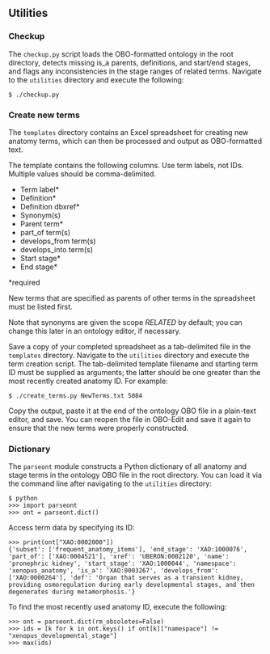 ## Utilities

### Checkup

The `checkup.py` script loads the OBO-formatted ontology in the root directory, detects missing is_a parents, definitions, and start/end stages, and flags any inconsistencies in the stage ranges of related terms. Navigate to the `utilities` directory and execute the following:

    $ ./checkup.py

### Create new terms

The `templates` directory contains an Excel spreadsheet for creating new anatomy terms, which can then be processed and output as OBO-formatted text.

The template contains the following columns. Use term labels, not IDs. Multiple values should be comma-delimited.

 - Term label*
 - Definition*
 - Definition dbxref*
 - Synonym(s)
 - Parent term*
 - part_of term(s)
 - develops_from term(s)
 - develops_into term(s)
 - Start stage*
 - End stage*

*required

New terms that are specified as parents of other terms in the spreadsheet must be listed first.

Note that synonyms are given the scope *RELATED* by default; you can change this later in an ontology editor, if necessary.

Save a copy of your completed spreadsheet as a tab-delimited file in the `templates` directory. Navigate to the `utilities` directory and execute the term creation script. The tab-delimited template filename and starting term ID must be supplied as arguments; the latter should be one greater than the most recently created anatomy ID. For example:

    $ ./create_terms.py NewTerms.txt 5084

Copy the output, paste it at the end of the ontology OBO file in a plain-text editor, and save. You can reopen the file in OBO-Edit and save it again to ensure that the new terms were properly constructed.

### Dictionary

The `parseont` module constructs a Python dictionary of all anatomy and stage terms in the ontology OBO file in the root directory. You can load it via the command line after navigating to the `utilities` directory:

    $ python
    >>> import parseont
    >>> ont = parseont.dict()

Access term data by specifying its ID:

    >>> print(ont["XAO:0002000"])
    {'subset': ['frequent_anatomy_items'], 'end_stage': 'XAO:1000076', 'part_of': ['XAO:0004521'], 'xref': 'UBERON:0002120', 'name': 'pronephric kidney', 'start_stage': 'XAO:1000044', 'namespace': 'xenopus_anatomy', 'is_a': 'XAO:0003267', 'develops_from': ['XAO:0000264'], 'def': 'Organ that serves as a transient kidney, providing osmoregulation during early developmental stages, and then degenerates during metamorphosis.'}

To find the most recently used anatomy ID, execute the following:

    >>> ont = parseont.dict(rm_obsoletes=False)
    >>> ids = [k for k in ont.keys() if ont[k]["namespace"] != "xenopus_developmental_stage"]
    >>> max(ids)

